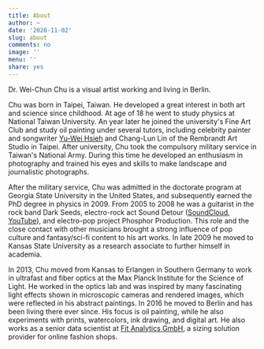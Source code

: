 ```yaml
---
title: About
author: ~
date: '2020-11-02'
slug: about
comments: no
image: ''
menu: ''
share: yes
---
```


Dr. Wei-Chun Chu is a visual artist working and living in Berlin.

Chu was born in Taipei, Taiwan. He developed a great interest in both art and science since childhood. At age of 18 he went to study physics at National Taiwan University. An year later he joined the university's Fine Art Club and study oil painting under several tutors, including celebrity painter and songwriter [Yu-Wei Hsieh](https://w.wiki/i6g) and Chang-Lun Lin of the Rembrandt Art Studio in Taipei. After university, Chu took the compulsory military service in Taiwan's National Army. During this time he developed an enthusiasm in photography and trained his eyes and skills to make landscape and journalistic photographs.

After the military service, Chu was admitted in the doctorate program at Georgia State University in the United States, and subsequently earned the PhD degree in physics in 2009. From 2005 to 2008 he was a guitarist in the rock band Dark Seeds, electro-rock act Sound Detour ([SoundCloud](https://soundcloud.com/sounddetour), [YouTube](https://www.youtube.com/user/SoundDetour)), and electro-pop project Phosphor Production. This role and the close contact with other musicians brought a strong influence of pop culture and fantasy/sci-fi content to his art works. In late 2009 he moved to Kansas State University as a research associate to further himself in academia.

In 2013, Chu moved from Kansas to Erlangen in Southern Germany to work in ultrafast and fiber optics at the Max Planck Institute for the Science of Light. He worked in the optics lab and was inspired by many fascinating light effects shown in microscopic cameras and rendered images, which were reflected in his abstract paintings. In 2016 he moved to Berlin and has been living there ever since. His focus is oil painting, while he also experiments with prints, watercolors, ink drawing, and digital art. He also works as a senior data scientist at [Fit Analytics GmbH](https://www.fitanalytics.com/), a sizing solution provider for online fashion shops.
